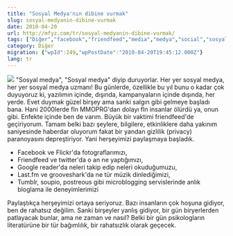 ```yaml
---
title: "Sosyal Medya'nın dibine vurmak"
slug: sosyal-medyanin-dibine-vurmak
date: 2010-04-20
url: http://mfyz.com/tr/sosyal-medyanin-dibine-vurmak/
tags: ["Diğer","facebook","friendfeed","media","medya","social","sosyal","twitter"]
category: Diğer
migration: {"wpId":249,"wpPostDate":"2010-04-20T19:45:12.000Z"}
lang: tr
---
```


![](/images/archive/tr/2010/04/socialmedia.jpg) "Sosyal medya", "Sosyal medya" diyip duruyorlar. Her yer sosyal medya, her yer sosyal medya uzmanı! Bu günlerde, özellikle bu yıl bunu o kadar çok duyuyoruz ki, yazılımın içinde, dışında, kampanyaların içinde dışında, her yerde. Evet duymak güzel birşey ama sanki salgın gibi gelmeye başladı bana. Hani 2000lerde fln MMOPRG'dan dolayı fln insanlar ölürdü ya, onun gibi. Enfekte içinde ben de varım. Büyük bir vaktimi friendfeed'de geçiriyorum. Tamam belki bazı şeylere, bilgilere, etkinliklere daha yakınım saniyesinde haberdar oluyorum fakat bir yandan gizlilik (privacy) paranoyasını depreştiriyor. Yani herşeyimizi paylaşmaya başladık.

*   Facebook ve Flickr'da fotograflarımızı,
*   Friendfeed ve twitter'da o an ne yaptığımızı,
*   Google reader'da neleri takip edip neleri okuduğumuzu,
*   Last.fm ve grooveshark'da ne tür müzik dinlediğimizi,
*   Tumblr, soupio, postreous gibi microblogging servislerinde anlık bloglama ile deneyimlerimizi

Paylaştıkça herşeyimizi ortaya seriyoruz. Bazı insanların çok hoşuna gidiyor, ben de rahatsız değilim. Sanki birşeyler yanlış gidiyor, bir gün biryerlerden patlayacak bunlar, ama ne zaman ve nasıl? Belki bir gün psikologların literatürüne bir tür bağımlılık, bir rahatsızlık olarak geçecek.